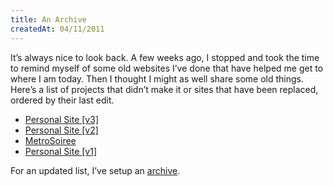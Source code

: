 ```yaml
---
title: An Archive
createdAt: 04/11/2011
---
```

It’s always nice to look back. A few weeks ago, I stopped and took the time to remind myself of some old websites I’ve done that have helped me get to where I am today. Then I thought I might as well share some old things. Here’s a list of projects that didn’t make it or sites that have been replaced, ordered by their last edit.

- [Personal Site [v3]](http://kenton.me/-/archive/v3)
- [Personal Site [v2]](http://kenton.me/-/archive/v2)
- [MetroSoiree](http://kenton.me/-/archive/metrosoiree)
- [Personal Site [v1]](http://kenton.me/-/archive/v1)

For an updated list, I’ve setup an [archive](http://kenton.me/archive).
